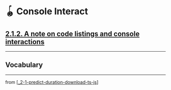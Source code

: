 # 🪀 Console Interact

## [**2.1.2.** A note on code listings and console interactions](https://livebook.manning.com/book/deep-learning-with-javascript/chapter-2/14)

---

## **Vocabulary**

---
from [[_2-1-predict-duration-download-ts-js]]

[//begin]: # "Autogenerated link references for markdown compatibility"
[_2-1-predict-duration-download-ts-js]: _2-1-predict-duration-download-ts-js.md "🪀 Predict TF.js Download"
[//end]: # "Autogenerated link references"